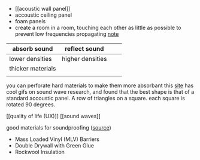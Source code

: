 - [[acoustic wall panel]] 
- accoustic ceiling panel
- foam panels 
- create a room in a room, touching each other as little as possible to prevent low frequencies propagating [note](https://anthonyamar.fr/Acoustic/Soundproofing)

| absorb sound      | reflect sound    |     |     |
| ----------------- | ---------------- | --- | --- |
| lower densities   | higher densities |     |     |
| thicker materials |                  |     |     |
|                   |                  |     |     |
you can perforate hard materials to make them more absorbant
this [site](https://www.payette.com/research-innovation/the-geometry-of-sound-diffusion/) has cool gifs on sound wave research, and found that the best shape is that of a standard accoustic panel. A row of triangles on a square. each square is rotated 90 degrees.


[[quality of life (UX)]]
[[sound waves]]

good materials for soundproofing ([source](https://blog.burtonacoustix.com/soundproof/wood-for-soundproofing))
- Mass Loaded Vinyl (MLV) Barriers
- Double Drywall with Green Glue
- Rockwool Insulation

